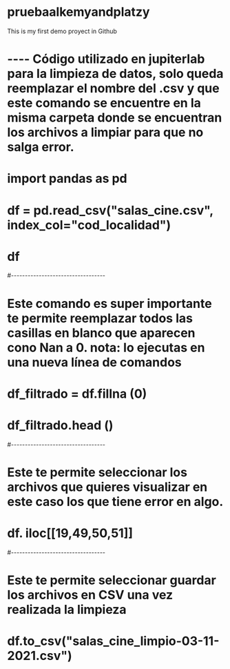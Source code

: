 # pruebaalkemyandplatzy
This is my first demo proyect  in Github
# ----  Código utilizado en jupiterlab para la limpieza de datos, solo queda reemplazar el nombre del .csv y que este comando se encuentre en la misma carpeta donde se encuentran los archivos a limpiar para que no salga error.
# import pandas as pd

# df = pd.read_csv("salas_cine.csv", index_col="cod_localidad")

# df

#----------------------------------
# Este comando es super importante te permite reemplazar todos las casillas en blanco que aparecen cono Nan a 0. nota: lo ejecutas en una nueva línea de comandos

# df_filtrado = df.fillna (0)

# df_filtrado.head ()

#----------------------------------
# Este te permite seleccionar los archivos que quieres visualizar en este caso los que tiene error en algo.
# df. iloc[[19,49,50,51]]

#----------------------------------
# Este te permite seleccionar guardar los archivos en CSV una vez realizada la limpieza
# df.to_csv("salas_cine_limpio-03-11-2021.csv")
